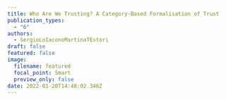 ```yaml
---
title: Who Are We Trusting? A Category-Based Formalisation of Trust
publication_types:
  - "6"
authors:
  - SergioLoIaconoMartinaTEstori
draft: false
featured: false
image:
  filename: featured
  focal_point: Smart
  preview_only: false
date: 2022-01-20T14:48:02.346Z
---
```

